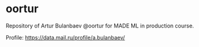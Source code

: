 # oortur

Repository of Artur Bulanbaev @oortur for MADE ML in production course.

Profile: https://data.mail.ru/profile/a.bulanbaev/
